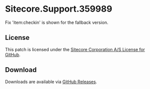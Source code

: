 # Sitecore.Support.359989
Fix 'item:checkin' is shown for the fallback version.

## License  
This patch is licensed under the [Sitecore Corporation A/S License for GitHub](https://github.com/sitecoresupport/Sitecore.Support.359989/blob/master/LICENSE).  

## Download  
Downloads are available via [GitHub Releases](https://github.com/sitecoresupport/Sitecore.Support.359989/releases).  
